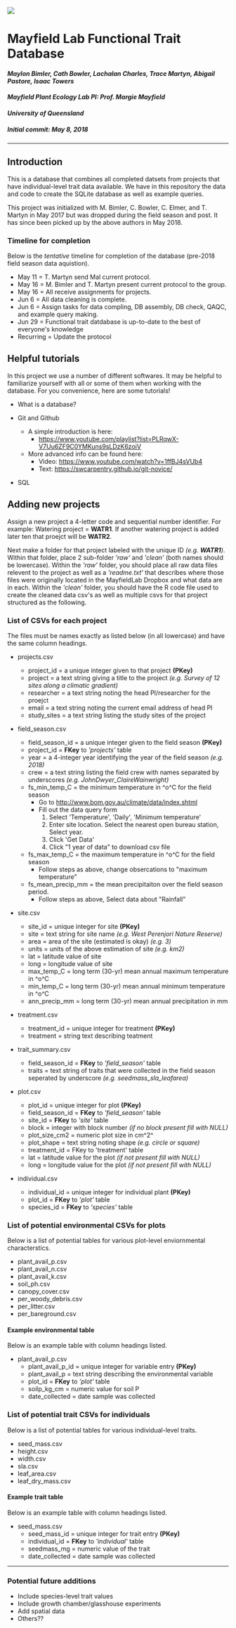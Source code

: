![](FinalSchema.png)

# **Mayfield Lab Functional Trait Database**
#### *Maylon Bimler, Cath Bowler, Lachalan Charles, Trace Martyn, Abigail Pastore, Isaac Towers*
#### *Mayfield Plant Ecology Lab PI: Prof. Margie Mayfield*
#### *University of Queensland*
##### *Initial commit: May 8, 2018*

***

## Introduction

This is a database that combines all completed datsets from projects that have individual-level trait data available. We have in this repository the data and code to create the SQLite database as well as example queries. 

This project was initialized with M. Bimler, C. Bowler, C. Elmer, and T. Martyn in May 2017 but was dropped during the field season and post. It has since been picked up by the above authors in May 2018. 

### Timeline for completion

Below is the *tentative* timeline for completion of the database (pre-2018 field season data aquistion).

* May 11 = T. Martyn send Mal current protocol.
* May 16 = M. Bimler and T. Martyn present current protocol to the group.
* May 16 = All receive assignments for projects.
* Jun 6 = All data cleaning is complete.
* Jun 6 = Assign tasks for data compling, DB assembly, DB check, QAQC, and example query making.
* Jun 29 = Functional trait datdabase is up-to-date to the best of everyone's knowledge
* Recurring = Update the protocol

## Helpful tutorials
In this project we use a number of different softwares.  It may be helpful to familiarize yourself with all or some of them when working with the database.  For you convenience, here are some tutorials!

* What is a database?

* Git and Github
	+ A simple introduction is here:
		+ https://www.youtube.com/playlist?list=PLRqwX-V7Uu6ZF9C0YMKuns9sLDzK6zoiV
	+ More advanced info can be found here:
		+ Video: https://www.youtube.com/watch?v=1ffBJ4sVUb4
		+ Text: https://swcarpentry.github.io/git-novice/

* SQL



## Adding new projects

Assign a new project a 4-letter code and sequential number identifier. For example: Watering project = **WATR1**. If another watering project is added later ten that proejct will be **WATR2**.

Next make a folder for that project labeled with the unique ID *(e.g. **WATR1**)*. Within that folder, place 2 sub-folder *'raw'* and *'clean'* (both names should be lowercase). Within the *'raw'* folder, you should place all raw data files relevent to the project	as well as a *'readme.txt'* that describes where those files were originally located	in the MayfieldLab Dropbox and what data are in each. Within the *'clean'* folder, you should have the R code file used to create the cleaned data csv's as well as multiple csvs for that project structured as the following.

### List of CSVs for each project

The files must be names exactly as listed below (in all lowercase) and have the same column headings.

* projects.csv
	+ project_id = a unique integer given to that project **(PKey)**
	+ project = a text string giving a title to the project *(e.g. Survey of 12 sites along a climatic gradient)*
	+ researcher = a text string noting the head PI/researcher for the proejct
	+ email = a text string noting the current email address of head PI
	+ study_sites = a text string listing the study sites of the project

* field_season.csv
	+ field_season_id = a unique integer given to the field season **(PKey)**
	+ project_id = **FKey** to *'projects'* table
	+ year = a 4-integer year identifying the year of the field season *(e.g. 2018)*
	+ crew = a text string listing the field crew with names separated by underscores *(e.g. JohnDwyer_ClaireWainwright)*
	+ fs_min_temp_C = the minimum temperature in ^o^C for the field season  
		+ Go to http://www.bom.gov.au/climate/data/index.shtml  
		+ Fill out the data query form
			1. Select 'Temperature', 'Daily', 'Minimum temperature'
			2. Enter site location.  Select the nearest open bureau station, Select year. 
			3. Click 'Get Data'
			4. Click "1 year of data" to download csv file
	+ fs_max_temp_C = the maximum temperature in ^o^C for the field season 
		+ Follow steps as above, change obsercations to "maximum temperature"
	+ fs_mean_precip_mm = the mean precipitaiton over the field season period.
		+ Follow steps as above, Select data about "Rainfall"

		

* site.csv
	+ site_id = unique integer for site **(PKey)**
	+ site = text string for site  name *(e.g. West Perenjori Nature Reserve)*
	+ area = area of the site (estimated is okay) *(e.g. 3)*
	+ units = units of the above estimation of site *(e.g. km2)*
	+ lat = latitude value of site
	+ long = longitude value of site
	+ max_temp_C = long term (30-yr) mean annual maximum temperature in ^o^C
	+ min_temp_C = long term (30-yr) mean annual minimum temperature in ^o^C
	+ ann_precip_mm = long term (30-yr) mean annual precipitation in mm

* treatment.csv
	+ treatment_id = unique integer for treatment **(PKey)**
	+ treatment = string text describing teatment

* trait_summary.csv
	+ field_season_id = **FKey** to *'field_season'* table
	+ traits = text string of traits that were collected in the field season seperated by underscore *(e.g. seedmass_sla_leafarea)*
* plot.csv
	+ plot_id = unique integer for plot **(PKey)**
	+ field_season_id = **FKey** to *'field_season'* table
	+ site_id = **FKey** to *'site'* table
	+ block = integer with block number *(if no block present fill with NULL)*
	+ plot_size_cm2 = numeric plot size in cm^2^
	+ plot_shape = text string noting shape *(e.g. circle or square)*
	+ treatment_id = FKey to 'treatment' table
	+ lat = latitude value for the plot *(if not present fill with NULL)*
	+ long = longitude value for the plot *(if not present fill with NULL)*

* individual.csv
	+ individual_id = unique integer for individual plant **(PKey)**
	+ plot_id = **FKey** to *'plot'* table
	+ species_id = **FKey** to *'species'* table

### List of potential environmental CSVs for plots

Below is a list of potential tables for various plot-level enviornmental characterstics.

* plant_avail_p.csv
* plant_avail_n.csv
* plant_avail_k.csv
* soil_ph.csv
* canopy_cover.csv
* per_woody_debris.csv
* per_litter.csv
* per_bareground.csv

#### Example environmental table
Below is an example table with column headings listed.

* plant_avail_p.csv
	+ plant_avail_p_id = unique integer for variable entry **(PKey)**
	+ plant_avail_p = text string describing the environmental variable
	+ plot_id = **FKey** to *'plot'* table
	+ soilp_kg_cm = numeric value for soil P
	+ date_collected = date sample was collected

### List of potential trait CSVs for individuals

Below is a list of potential tables for various individual-level traits.

* seed_mass.csv
* height.csv
* width.csv
* sla.csv
* leaf_area.csv
* leaf_dry_mass.csv

#### Example trait table
Below is an example table with column headings listed.

* seed_mass.csv
	+ seed_mass_id = unique integer for trait entry **(PKey)**
	+ individual_id = **FKey** to *'individual'* table
	+ seedmass_mg = numeric value of the trait
	+ date_collected = date sample was collected

***
### Potential future additions
* Include species-level trait values
* Include growth chamber/glasshouse experiments
* Add spatial data
* Others??
